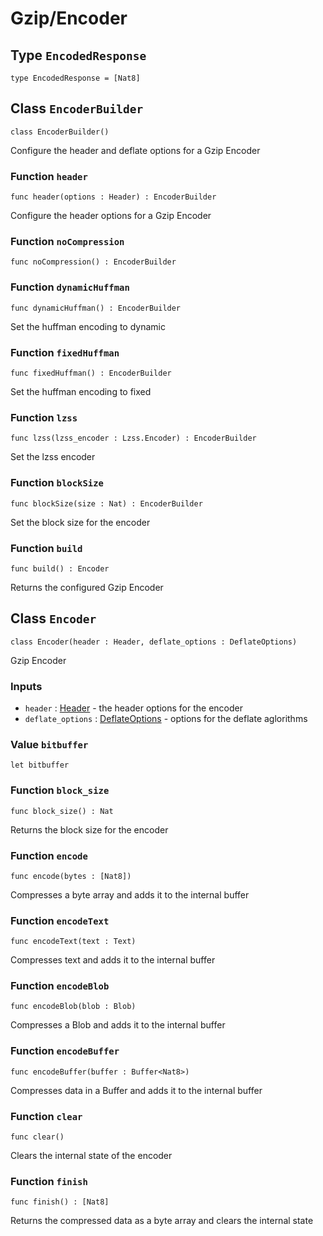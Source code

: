 # Gzip/Encoder

## Type `EncodedResponse`
``` motoko no-repl
type EncodedResponse = [Nat8]
```


## Class `EncoderBuilder`

``` motoko no-repl
class EncoderBuilder()
```

Configure the header and deflate options for a Gzip Encoder

### Function `header`
``` motoko no-repl
func header(options : Header) : EncoderBuilder
```

Configure the header options for a Gzip Encoder


### Function `noCompression`
``` motoko no-repl
func noCompression() : EncoderBuilder
```



### Function `dynamicHuffman`
``` motoko no-repl
func dynamicHuffman() : EncoderBuilder
```

Set the huffman encoding to dynamic


### Function `fixedHuffman`
``` motoko no-repl
func fixedHuffman() : EncoderBuilder
```

Set the huffman encoding to fixed


### Function `lzss`
``` motoko no-repl
func lzss(lzss_encoder : Lzss.Encoder) : EncoderBuilder
```

Set the lzss encoder


### Function `blockSize`
``` motoko no-repl
func blockSize(size : Nat) : EncoderBuilder
```

Set the block size for the encoder


### Function `build`
``` motoko no-repl
func build() : Encoder
```

Returns the configured Gzip Encoder

## Class `Encoder`

``` motoko no-repl
class Encoder(header : Header, deflate_options : DeflateOptions)
```

Gzip Encoder

### Inputs
- `header` : [Header]() - the header options for the encoder
- `deflate_options` : [DeflateOptions]() - options for the deflate aglorithms


### Value `bitbuffer`
``` motoko no-repl
let bitbuffer
```



### Function `block_size`
``` motoko no-repl
func block_size() : Nat
```

Returns the block size for the encoder


### Function `encode`
``` motoko no-repl
func encode(bytes : [Nat8])
```

Compresses a byte array and adds it to the internal buffer


### Function `encodeText`
``` motoko no-repl
func encodeText(text : Text)
```

Compresses text and adds it to the internal buffer


### Function `encodeBlob`
``` motoko no-repl
func encodeBlob(blob : Blob)
```

Compresses a Blob and adds it to the internal buffer


### Function `encodeBuffer`
``` motoko no-repl
func encodeBuffer(buffer : Buffer<Nat8>)
```

Compresses data in a Buffer and adds it to the internal buffer


### Function `clear`
``` motoko no-repl
func clear()
```

Clears the internal state of the encoder


### Function `finish`
``` motoko no-repl
func finish() : [Nat8]
```

Returns the compressed data as a byte array and clears the internal state
